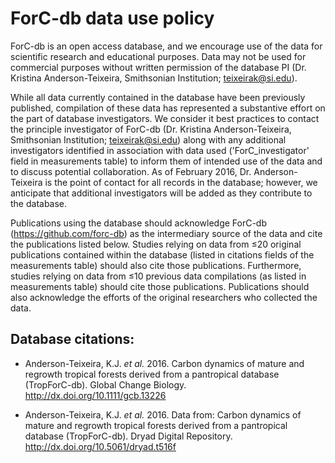 # ForC-db data use policy

ForC-db is an open access database, and we encourage use of the data for scientific research and educational purposes. Data may not be used for commercial purposes without written permission of the database PI (Dr. Kristina Anderson-Teixeira, Smithsonian Institution; teixeirak@si.edu). 

While all data currently contained in the database have been previously published, compilation of these data has represented a substantive effort on the part of database investigators. We consider it best practices to contact the principle investigator of ForC-db (Dr. Kristina Anderson-Teixeira, Smithsonian Institution; teixeirak@si.edu) along with any additional investigators identified in association with data used ('ForC_investigator' field in measurements table) to inform them of intended use of the data and to discuss potential collaboration. As of February 2016, Dr. Anderson-Teixeira is the point of contact for all records in the database; however, we anticipate that additional investigators will be added as they contribute to the database.

Publications using the database should acknowledge ForC-db (https://github.com/forc-db) as the intermediary source of the data and cite the publications listed below. Studies relying on data from ≤20 original publications contained within the database (listed in citations fields of the measurements table) should also cite those publications. Furthermore, studies relying on data from ≤10 previous data compilations (as listed in measurements table) should cite those publications. Publications should also acknowledge the efforts of the original researchers who collected the data.

## Database citations:

* Anderson-Teixeira, K.J. *et al.* 2016. Carbon dynamics of mature and regrowth tropical forests derived from a pantropical database (TropForC-db). Global Change Biology. http://dx.doi.org/10.1111/gcb.13226 

* Anderson-Teixeira, K.J. *et al.* 2016. Data from: Carbon dynamics of mature and regrowth tropical forests derived from a pantropical database (TropForC-db). Dryad Digital Repository.
http://dx.doi.org/10.5061/dryad.t516f
